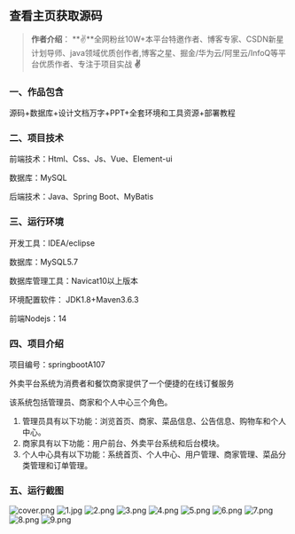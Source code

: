  
## 查看主页获取源码

> **作者介绍**： **✌**全网粉丝10W+本平台特邀作者、博客专家、CSDN新星计划导师、java领域优质创作者,博客之星、掘金/华为云/阿里云/InfoQ等平台优质作者、专注于项目实战 **✌**

  

### 一、作品包含

源码+数据库+设计文档万字+PPT+全套环境和工具资源+部署教程

### 二、项目技术

前端技术：Html、Css、Js、Vue、Element-ui

数据库：MySQL

后端技术：Java、Spring Boot、MyBatis

  

### 三、运行环境

开发工具：IDEA/eclipse

数据库：MySQL5.7

数据库管理工具：Navicat10以上版本

环境配置软件： JDK1.8+Maven3.6.3

前端Nodejs：14

  

### 四、项目介绍
项目编号：springbootA107

外卖平台系统为消费者和餐饮商家提供了一个便捷的在线订餐服务

该系统包括管理员、商家和个人中心三个角色。
1. 管理员具有以下功能：浏览首页、商家、菜品信息、公告信息、购物车和个人中心。
2. 商家具有以下功能：用户前台、外卖平台系统和后台模块。
3. 个人中心具有以下功能：系统首页、个人中心、用户管理、商家管理、菜品分类管理和订单管理。


### 五、运行截图
![cover.png](./cover.png)
![1.jpg](./1.jpg)
![2.png](./2.png)
![3.png](./3.png)
![4.png](./4.png)
![5.png](./5.png)
![6.png](./6.png)
![7.png](./7.png)
![8.png](./8.png)
![9.png](./9.png)





  
